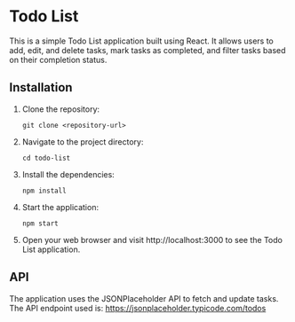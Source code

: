 # Todo List

This is a simple Todo List application built using React. It allows users to add, edit, and delete tasks, mark tasks as completed, and filter tasks based on their completion status.


## Installation

1. Clone the repository:
   ```
   git clone <repository-url>
   ```

2. Navigate to the project directory:
   ```
   cd todo-list
   ```

3. Install the dependencies:
   ```
   npm install
   ```

4. Start the application:
   ```
   npm start
   ```

5. Open your web browser and visit http://localhost:3000 to see the Todo List application.



## API

The application uses the JSONPlaceholder API to fetch and update tasks. The API endpoint used is: https://jsonplaceholder.typicode.com/todos

